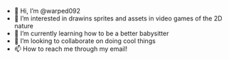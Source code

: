 - 👋 Hi, I’m @warped092
- 👀 I’m interested in drawins sprites and assets in video games of the 2D nature
- 🌱 I’m currently learning how to be a better babysitter
- 💞️ I’m looking to collaborate on doing cool things
- 📫 How to reach me through my email!

<!---
warped092/warped092 is a ✨ special ✨ repository because its `README.md` (this file) appears on your GitHub profile.
You can click the Preview link to take a look at your changes.
--->
